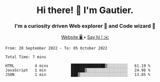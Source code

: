 <h1 align="center">Hi there! 👋 I'm Gautier.</h1>
<h3 align="center">I'm a curiosity driven Web explorer 🚀 and Code wizard 🧙</h3>

<p align="center">
  <a href="http://xisabla.pro">Website 🖥️ </a> •
  <a href="mailto:xisabla.dev@gmail.com">Say hi ! ✉️</a>
</p>

<!--START_SECTION:waka-->

```text
From: 28 September 2022 - To: 05 October 2022

Total Time: 7 mins

HTML         4 mins          ███████████████▒░░░░░░░░░   61.19 %
JavaScript   1 min           ██████▒░░░░░░░░░░░░░░░░░░   24.96 %
JSON         1 min           ███▒░░░░░░░░░░░░░░░░░░░░░   13.85 %
```

<!--END_SECTION:waka-->
